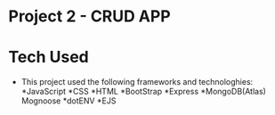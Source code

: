 # Project 2 - CRUD APP

# Tech Used
- This project used the following frameworks and technologhies:
    *JavaScript
    *CSS
    *HTML
    *BootStrap
    *Express
    *MongoDB(Atlas)
    Mognoose
    *dotENV
    *EJS

#
    

